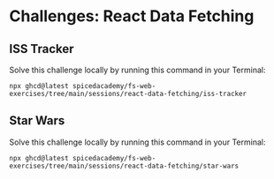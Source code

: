 # Challenges: React Data Fetching

## ISS Tracker

Solve this challenge locally by running this command in your Terminal:

```
npx ghcd@latest spicedacademy/fs-web-exercises/tree/main/sessions/react-data-fetching/iss-tracker
```

## Star Wars

Solve this challenge locally by running this command in your Terminal:

```
npx ghcd@latest spicedacademy/fs-web-exercises/tree/main/sessions/react-data-fetching/star-wars
```
